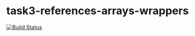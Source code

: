# task3-references-arrays-wrappers

[![Build Status](https://travis-ci.com/itmo-java-basics-2020/task3-references-arrays-wrappers-v-cognitio.svg?branch=master)](https://travis-ci.com/itmo-java-basics-2020/task3-references-arrays-wrappers-v-cognitio)
